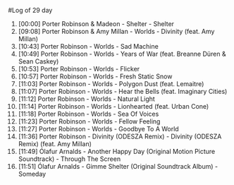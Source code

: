 #Log of 29 day

1. [00:00] Porter Robinson & Madeon - Shelter - Shelter
1. [09:08] Porter Robinson & Amy Millan - Worlds - Divinity (feat. Amy Millan)
1. [10:43] Porter Robinson - Worlds - Sad Machine
1. [10:49] Porter Robinson - Worlds - Years of War (feat. Breanne Düren & Sean Caskey)
1. [10:53] Porter Robinson - Worlds - Flicker
1. [10:57] Porter Robinson - Worlds - Fresh Static Snow
1. [11:03] Porter Robinson - Worlds - Polygon Dust (feat. Lemaitre)
1. [11:07] Porter Robinson - Worlds - Hear the Bells (feat. Imaginary Cities)
1. [11:12] Porter Robinson - Worlds - Natural Light
1. [11:14] Porter Robinson - Worlds - Lionhearted (feat. Urban Cone)
1. [11:18] Porter Robinson - Worlds - Sea Of Voices
1. [11:23] Porter Robinson - Worlds - Fellow Feeling
1. [11:27] Porter Robinson - Worlds - Goodbye To A World
1. [11:36] Porter Robinson - Divinity (ODESZA Remix) - Divinity (ODESZA Remix) (feat. Amy Millan)
1. [11:49] Ólafur Arnalds - Another Happy Day (Original Motion Picture Soundtrack) - Through The Screen
1. [11:51] Ólafur Arnalds - Gimme Shelter (Original Soundtrack Album) - Someday
